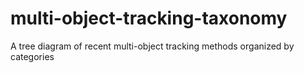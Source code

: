 # multi-object-tracking-taxonomy
A tree diagram of recent multi-object tracking methods organized by categories
